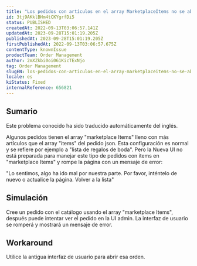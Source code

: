 ```yaml
---
title: "Los pedidos con artículos en el array MarketplaceItems no se abren en New UI Admin"
id: 3tj9AKklBHm4tCKYgrfDi5
status: PUBLISHED
createdAt: 2022-09-13T03:06:57.141Z
updatedAt: 2023-09-28T15:01:19.205Z
publishedAt: 2023-09-28T15:01:19.205Z
firstPublishedAt: 2022-09-13T03:06:57.675Z
contentType: knownIssue
productTeam: Order Management
author: 2mXZkbi0oi061KicTExNjo
tag: Order Management
slugEN: los-pedidos-con-articulos-en-el-array-marketplaceitems-no-se-abren-en-new-ui-admin
locale: es
kiStatus: Fixed
internalReference: 656821
---
```


## Sumario

<div class="alert alert-info">
  <p>Este problema conocido ha sido traducido automáticamente del inglés.</p>
</div>



Algunos pedidos tienen el array "marketplace Items" lleno con más artículos que el array "items" del pedido json. Esta configuración es normal y se refiere por ejemplo a "lista de regalos de boda".
Pero la Nueva UI no está preparada para manejar este tipo de pedidos con items en "marketplace Items" y rompe la página con un mensaje de error:


"Lo sentimos, algo ha ido mal por nuestra parte.
Por favor, inténtelo de nuevo o actualice la página.
Volver a la lista"



##

## Simulación



Cree un pedido con el catálogo usando el array "marketplace Items", después puede intentar ver el pedido en la UI admin. La interfaz de usuario se romperá y mostrará un mensaje de error.



## Workaround


Utilice la antigua interfaz de usuario para abrir esa orden.





